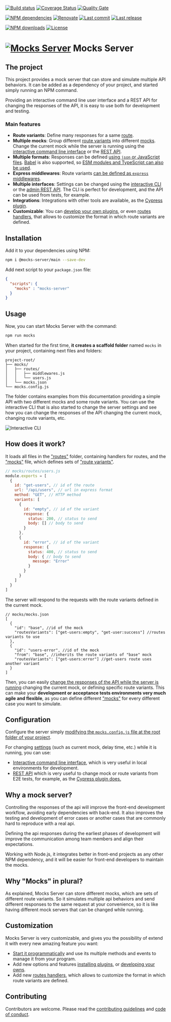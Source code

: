 [![Build status][build-image]][build-url] [![Coverage Status][coveralls-image]][coveralls-url] [![Quality Gate][quality-gate-image]][quality-gate-url]

[![NPM dependencies][npm-dependencies-image]][npm-dependencies-url] [![Renovate](https://img.shields.io/badge/renovate-enabled-brightgreen.svg)](https://renovatebot.com) [![Last commit][last-commit-image]][last-commit-url] [![Last release][release-image]][release-url] 

[![NPM downloads][npm-downloads-image]][npm-downloads-url] [![License][license-image]][license-url]

# [![Mocks Server][logo-url]][website-url] Mocks Server

## The project

This project provides a mock server that can store and simulate multiple API behaviors. It can be added as a dependency of your project, and started simply running an NPM command.

Providing an interactive command line user interface and a REST API for changing the responses of the API, it is easy to use both for development and testing.

### Main features

* __Route variants__: Define many responses for a same [route](https://www.mocks-server.org/docs/get-started-routes).
* __Multiple mocks__: Group different [route variants](https://www.mocks-server.org/docs/get-started-routes) into different [mocks](https://www.mocks-server.org/docs/get-started-mocks). Change the current mock while the server is running using the [interactive command line interface](https://www.mocks-server.org/docs/plugins-inquirer-cli) or the [REST API](https://www.mocks-server.org/docs/plugins-admin-api).
* __Multiple formats__: Responses can be defined [using `json` or JavaScript files](https://www.mocks-server.org/docs/guides-organizing-files). [Babel](https://babeljs.io/) is also supported, so [ESM modules and TypeScript can also be used](https://www.mocks-server.org/docs/guides-using-babel).
* __Express middlewares__: Route variants [can be defined as `express` middlewares](https://www.mocks-server.org/docs/guides-using-middlewares).
* __Multiple interfaces__: Settings can be changed using the [interactive CLI](https://www.mocks-server.org/docs/plugins-inquirer-cli) or the [admin REST API](https://www.mocks-server.org/docs/plugins-admin-api). The CLI is perfect for development, and the API can be used from tests, for example.
* __Integrations__: Integrations with other tools are available, as the [Cypress plugin](https://www.mocks-server.org/docs/integrations-cypress).
* __Customizable__: You can [develop your own plugins](https://www.mocks-server.org/docs/plugins-developing-plugins), or even [routes handlers](https://www.mocks-server.org/docs/api-routes-handler), that allows to customize the format in which route variants are defined.

## Installation

Add it to your dependencies using NPM:

```bash
npm i @mocks-server/main --save-dev
```

Add next script to your `package.json` file:

```json
{
  "scripts": {
    "mocks" : "mocks-server"
  }
}
```

## Usage

Now, you can start Mocks Server with the command:

```bash
npm run mocks
```

When started for the first time, __it creates a scaffold folder__ named `mocks` in your project, containing next files and folders:

```
project-root/
├── mocks/
│   ├── routes/
│   │   ├── middlewares.js
│   │   └── users.js
│   └── mocks.json
└── mocks.config.js
```

The folder contains examples from this documentation providing a simple API with two different mocks and some route variants. You can use the interactive CLI that is also started to change the server settings and see how you can change the responses of the API changing the current mock, changing route variants, etc.

![Interactive CLI][inquirer-cli-image]

## How does it work?

It loads all files in the ["routes"](https://www.mocks-server.org/docs/get-started-routes) folder, containing handlers for routes, and the ["mocks"](https://www.mocks-server.org/docs/get-started-mocks) file, which defines sets of ["route variants"](https://www.mocks-server.org/docs/get-started-routes).

```js
// mocks/routes/users.js
module.exports = [
  {
    id: "get-users", // id of the route
    url: "/api/users", // url in express format
    method: "GET", // HTTP method
    variants: [
      {
        id: "empty", // id of the variant
        response: {
          status: 200, // status to send
          body: [] // body to send
        }
      },
      {
        id: "error", // id of the variant
        response: {
          status: 400, // status to send
          body: { // body to send
            message: "Error"
          }
        }
      }
    ]
  }
]
```

The server will respond to the requests with the route variants defined in the current mock.

```jsonc
// mocks/mocks.json
[
  {
    "id": "base", //id of the mock
    "routesVariants": ["get-users:empty", "get-user:success"] //routes variants to use
  },
  {
    "id": "users-error", //id of the mock
    "from": "base", //inherits the route variants of "base" mock
    "routesVariants": ["get-users:error"] //get-users route uses another variant
  }
]
```

Then, you can easily [change the responses of the API while the server is running](#configuration) changing the current mock, or defining specific route variants. This can make your __development or acceptance tests environments very much agile and flexible__, as you can define different ["mocks"](https://www.mocks-server.org/docs/get-started-mocks) for every different case you want to simulate.

## Configuration

Configure the server simply [modifying the `mocks.config.js` file at the root folder of your project](https://www.mocks-server.org/docs/configuration-file).

For changing [settings](https://www.mocks-server.org/docs/configuration-options) (such as current mock, delay time, etc.) while it is running, you can use:
* [Interactive command line interface](https://www.mocks-server.org/docs/plugins-inquirer-cli), which is very useful in local environments for development.
* [REST API](https://www.mocks-server.org/docs/plugins-admin-api) which is very useful to change mock or route variants from E2E tests, for example, as the [Cypress plugin does.](https://www.mocks-server.org/docs/integrations-cypress)

## Why a mock server?

Controlling the responses of the api will improve the front-end development workflow, avoiding early dependencies with back-end. It also improves the testing and development of error cases or another cases that are commonly hard to reproduce with a real api.

Defining the api responses during the earliest phases of development will improve the communication among team members and align their expectations.

Working with Node.js, it integrates better in front-end projects as any other NPM dependency, and it will be easier for front-end developers to maintain the mocks.

## Why "Mocks" in plural?

As explained, Mocks Server can store different mocks, which are sets of different route variants. So it simulates multiple api behaviors and send different responses to the same request at your convenience, so it is like having different mock servers that can be changed while running.

## Customization

Mocks Server is very customizable, and gives you the possibility of extend it with every new amazing feature you want:

- [Start it programmatically](https://www.mocks-server.org/docs/api-programmatic-usage) and use its multiple methods and events to manage it from your program.
- Add new options and features [installing plugins](https://www.mocks-server.org/docs/plugins-adding-plugins), or [developing your owns](https://www.mocks-server.org/docs/plugins-developing-plugins).
- Add new [routes handlers](https://www.mocks-server.org/docs/api-routes-handler), which allows to customize the format in which route variants are defined.


## Contributing

Contributors are welcome.
Please read the [contributing guidelines](.github/CONTRIBUTING.md) and [code of conduct](.github/CODE_OF_CONDUCT.md).

[website-url]: https://www.mocks-server.org
[logo-url]: https://www.mocks-server.org/img/logo_120.png
[inquirer-cli-image]: https://www.mocks-server.org/img/inquirer-cli.gif

[coveralls-image]: https://coveralls.io/repos/github/mocks-server/main/badge.svg
[coveralls-url]: https://coveralls.io/github/mocks-server/main
[build-image]: https://github.com/mocks-server/main/workflows/build/badge.svg?branch=master
[build-url]: https://github.com/mocks-server/main/actions?query=workflow%3Abuild+branch%3Amaster
[last-commit-image]: https://img.shields.io/github/last-commit/mocks-server/main.svg
[last-commit-url]: https://github.com/mocks-server/main/commits
[license-image]: https://img.shields.io/npm/l/@mocks-server/main.svg
[license-url]: https://github.com/mocks-server/main/blob/master/LICENSE
[npm-downloads-image]: https://img.shields.io/npm/dm/@mocks-server/main.svg
[npm-downloads-url]: https://www.npmjs.com/package/@mocks-server/main
[npm-dependencies-image]: https://img.shields.io/david/mocks-server/main.svg
[npm-dependencies-url]: https://david-dm.org/mocks-server/main
[quality-gate-image]: https://sonarcloud.io/api/project_badges/measure?project=mocks-server-main&metric=alert_status
[quality-gate-url]: https://sonarcloud.io/dashboard?id=mocks-server-main
[release-image]: https://img.shields.io/github/release-date/mocks-server/main.svg
[release-url]: https://github.com/mocks-server/main/releases
